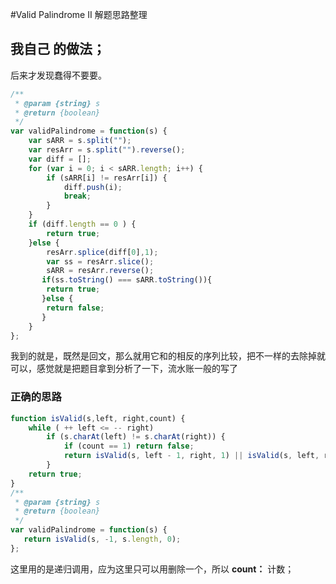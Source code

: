 #Valid Palindrome II 解题思路整理
## 我自己 的做法；
后来才发现蠢得不要要。
```js
/**
 * @param {string} s
 * @return {boolean}
 */
var validPalindrome = function(s) {
    var sARR = s.split("");
    var resArr = s.split("").reverse();
    var diff = [];
    for (var i = 0; i < sARR.length; i++) {
        if (sARR[i] != resArr[i]) {
            diff.push(i);
            break;
        }
    }
    if (diff.length == 0 ) {
        return true;
    }else {
        resArr.splice(diff[0],1);
        var ss = resArr.slice();
        sARR = resArr.reverse();
       if(ss.toString() === sARR.toString()){
        return true;
       }else {
        return false;
       }
    }
};
```
我到的就是，既然是回文，那么就用它和的相反的序列比较，把不一样的去除掉就可以，感觉就是把题目拿到分析了一下，流水账一般的写了
### 正确的思路
```js
function isValid(s,left, right,count) {
    while ( ++ left <= -- right) 
        if (s.charAt(left) != s.charAt(right)) {
            if (count == 1) return false;
            return isValid(s, left - 1, right, 1) || isValid(s, left, right + 1, 1);
        }
    return true;
}
/**
 * @param {string} s
 * @return {boolean}
 */
var validPalindrome = function(s) {
   return isValid(s, -1, s.length, 0);
};
```

这里用的是递归调用，应为这里只可以用删除一个，所以
**count：** 计数；
 